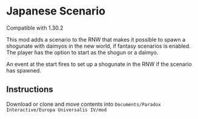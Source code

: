 # Japanese Scenario

Compatible with 1.30.2

This mod adds a scenario to the RNW that makes it possible to spawn a shogunate with daimyos in the new world, if fantasy scenarios is enabled.
The player has the option to start as the shogun or a daimyo.

An event at the start fires to set up a shogunate in the RNW if the scenario has spawned.

## Instructions

Download or clone and move contents into `Documents/Paradox Interactive/Europa Universalis IV/mod`
